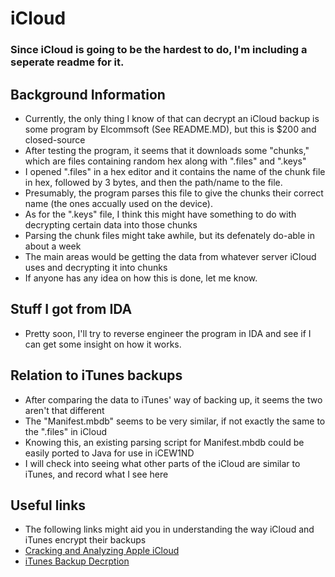 iCloud
======

<h3>Since iCloud is going to be the hardest to do, I'm including a seperate readme for it.</h3>

Background Information
----------------------

+ Currently, the only thing I know of that can decrypt an iCloud backup is some program by Elcommsoft (See README.MD), but this is $200 and closed-source
+ After testing the program, it seems that it downloads some "chunks," which are files containing random hex along with ".files" and ".keys"
+ I opened ".files" in a hex editor and it contains the name of the chunk file in hex, followed by 3 bytes, and then the path/name to the file.
+ Presumably, the program parses this file to give the chunks their correct name (the ones accually used on the device).
+ As for the ".keys" file, I think this might have something to do with decrypting certain data into those chunks
+ Parsing the chunk files might take awhile, but its defenately do-able in about a week
+ The main areas would be getting the data from whatever server iCloud uses and decrypting it into chunks
+ If anyone has any idea on how this is done, let me know.

Stuff I got from IDA
--------------------

+ Pretty soon, I'll try to reverse engineer the program in IDA and see if I can get some insight on how it works.

Relation to iTunes backups
--------------------------

+ After comparing the data to iTunes' way of backing up, it seems the two aren't that different
+ The "Manifest.mbdb" seems to be very similar, if not exactly the same to the ".files" in iCloud
+ Knowing this, an existing parsing script for Manifest.mbdb could be easily ported to Java for use in iCEW1ND
+ I will check into seeing what other parts of the iCloud are similar to iTunes, and record what I see here

Useful links
------------

+ The following links might aid you in understanding the way iCloud and iTunes encrypt their backups
+ [Cracking and Analyzing Apple iCloud](http://www.cansecwest.com/slides/2013/Cracking%20and%20Analyzing%20Apple%20iCloud.ppt)
+ [iTunes Backup Decrption](http://www.exploit-db.com/wp-content/themes/exploit/docs/19767.pdf)
